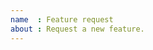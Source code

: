 ```yaml
---
name  : Feature request
about : Request a new feature.
---
```


<!--

Thanks for taking the time to file a feature request! Please take the time to search for an existing feature request, to avoid creating duplicate requests. If you find an existing feature request, please give it a thumbs-up reaction, as we'll use these reactions to help prioritize the implementation of these features in the future.

If the feature has not yet been filed, then please describe the feature you'd like to see become a part of RStudio. See:

https://github.com/rstudio/shiny/wiki/Writing-Good-Feature-Requests

for a guide on how to write good feature requests.

-->

